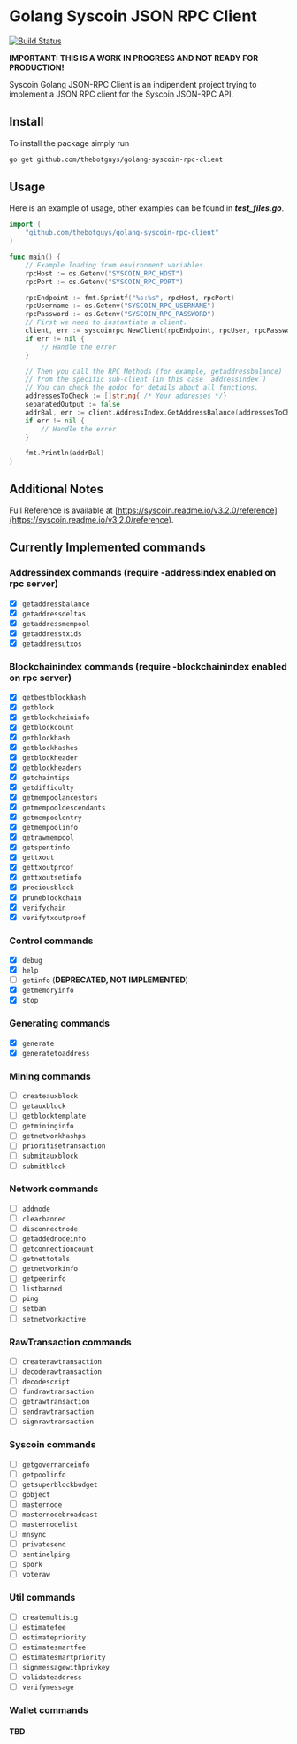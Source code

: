 # Golang Syscoin JSON RPC Client

[![Build Status](https://travis-ci.org/thebotguys/golang-syscoin-rpc-client.svg?branch=master)](https://travis-ci.org/thebotguys/golang-syscoin-rpc-client)

**IMPORTANT: THIS IS A WORK IN PROGRESS AND NOT READY FOR PRODUCTION!**

Syscoin Golang JSON-RPC Client is an indipendent project trying to implement a JSON RPC client for the Syscoin JSON-RPC API.

## Install

To install the package simply run

``` bash
go get github.com/thebotguys/golang-syscoin-rpc-client
```

## Usage

Here is an example of usage, other examples can be found in ***test_files.go***.

``` go
import (
    "github.com/thebotguys/golang-syscoin-rpc-client"
)

func main() {
    // Example loading from environment variables.
    rpcHost := os.Getenv("SYSCOIN_RPC_HOST")
    rpcPort := os.Getenv("SYSCOIN_RPC_PORT")

    rpcEndpoint := fmt.Sprintf("%s:%s", rpcHost, rpcPort)
    rpcUsername := os.Getenv("SYSCOIN_RPC_USERNAME")
    rpcPassword := os.Getenv("SYSCOIN_RPC_PASSWORD")
    // First we need to instantiate a client.
    client, err := syscoinrpc.NewClient(rpcEndpoint, rpcUser, rpcPassword)
    if err != nil {
        // Handle the error
    }

    // Then you call the RPC Methods (for example, getaddressbalance)
    // from the specific sub-client (in this case `addressindex`)
    // You can check the godoc for details about all functions.
    addressesToCheck := []string{ /* Your addresses */}
    separatedOutput := false
    addrBal, err := client.AddressIndex.GetAddressBalance(addressesToCheck, separatedOutput)
    if err != nil {
        // Handle the error
    }

    fmt.Println(addrBal)
}
```

## Additional Notes

Full Reference is available at [https://syscoin.readme.io/v3.2.0/reference](https://syscoin.readme.io/v3.2.0/reference).

## Currently Implemented commands

### Addressindex commands (require -addressindex enabled on rpc server)

- [x] `getaddressbalance`
- [x] `getaddressdeltas`
- [x] `getaddressmempool`
- [x] `getaddresstxids`
- [x] `getaddressutxos`

### Blockchainindex commands (require -blockchainindex enabled on rpc server)

- [x] `getbestblockhash`
- [x] `getblock`
- [x] `getblockchaininfo`
- [x] `getblockcount`
- [x] `getblockhash`
- [x] `getblockhashes`
- [x] `getblockheader`
- [x] `getblockheaders`
- [x] `getchaintips`
- [x] `getdifficulty`
- [x] `getmempoolancestors`
- [x] `getmempooldescendants`
- [x] `getmempoolentry`
- [x] `getmempoolinfo`
- [x] `getrawmempool`
- [x] `getspentinfo`
- [x] `gettxout`
- [x] `gettxoutproof`
- [x] `gettxoutsetinfo`
- [x] `preciousblock`
- [x] `pruneblockchain`
- [x] `verifychain`
- [x] `verifytxoutproof`

### Control commands

- [x] `debug`
- [x] `help`
- [ ] `getinfo` (**DEPRECATED, NOT IMPLEMENTED**)
- [x] `getmemoryinfo`
- [x] `stop`

### Generating commands

- [x] `generate`
- [x] `generatetoaddress`

### Mining commands

- [ ] `createauxblock`
- [ ] `getauxblock`
- [ ] `getblocktemplate`
- [ ] `getmininginfo`
- [ ] `getnetworkhashps`
- [ ] `prioritisetransaction`
- [ ] `submitauxblock`
- [ ] `submitblock`

### Network commands

- [ ] `addnode`
- [ ] `clearbanned`
- [ ] `disconnectnode`
- [ ] `getaddednodeinfo`
- [ ] `getconnectioncount`
- [ ] `getnettotals`
- [ ] `getnetworkinfo`
- [ ] `getpeerinfo`
- [ ] `listbanned`
- [ ] `ping`
- [ ] `setban`
- [ ] `setnetworkactive`

### RawTransaction commands

- [ ] `createrawtransaction`
- [ ] `decoderawtransaction`
- [ ] `decodescript`
- [ ] `fundrawtransaction`
- [ ] `getrawtransaction`
- [ ] `sendrawtransaction`
- [ ] `signrawtransaction`

### Syscoin commands

- [ ] `getgovernanceinfo`
- [ ] `getpoolinfo`
- [ ] `getsuperblockbudget`
- [ ] `gobject`
- [ ] `masternode`
- [ ] `masternodebroadcast`
- [ ] `masternodelist`
- [ ] `mnsync`
- [ ] `privatesend`
- [ ] `sentinelping`
- [ ] `spork`
- [ ] `voteraw`

### Util commands

- [ ] `createmultisig`
- [ ] `estimatefee`
- [ ] `estimatepriority`
- [ ] `estimatesmartfee`
- [ ] `estimatesmartpriority`
- [ ] `signmessagewithprivkey`
- [ ] `validateaddress`
- [ ] `verifymessage`

### Wallet commands

#### TBD